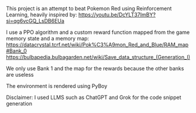 This project is an attempt to beat Pokemon Red using Reinforcement Learning, heavily inspired by: https://youtu.be/DcYLT37ImBY?si=qg6vcGQ_LsDB6EUa

I use a PPO algorithm and a custom reward function mapped from the game memory state and a memory map: https://datacrystal.tcrf.net/wiki/Pok%C3%A9mon_Red_and_Blue/RAM_map#Bank_0
https://bulbapedia.bulbagarden.net/wiki/Save_data_structure_(Generation_I)

We only use Bank 1 and the map for the rewards because the other banks are useless

The environment is rendered using PyBoy

Disclaimer: I used LLMS such as ChatGPT and Grok for the code snippet generation